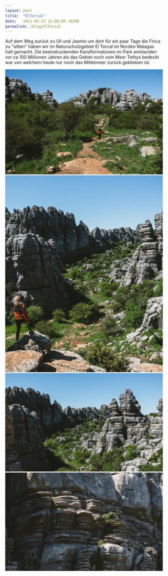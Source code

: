 ```yaml
---
layout: post
title:  "ElTorcal"
date:   2021-05-13 12:00:00 +0200
permalink: /blog/ElTorcal
---
```

Auf dem Weg zurück zu Uli und Jasmin um dort für ein paar Tage die Finca zu "sitten" haben wir im Naturschutzgebiet El Torcal im Norden Malagas halt gemacht. Die beeindruckenden Karstformationen im Park entstanden vor ca 100 Millionen Jahren als das Gebiet noch vom Meer Tethys bedeckt war von welchem heute nur noch das Mittelmeer zurück geblieben ist.

![](../assets/images/ElTorcal/1.jpg)
![](../assets/images/ElTorcal/2.jpg)
![](../assets/images/ElTorcal/3.jpg)
![](../assets/images/ElTorcal/4.jpg)
